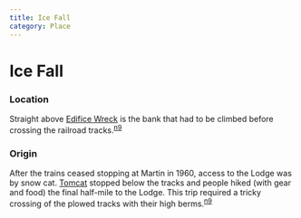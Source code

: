 ```yaml
---
title: Ice Fall
category: Place
---
```

# Ice Fall
### Location

Straight above [Edifice Wreck](Edifice-Wreck) is the bank that had to be climbed before crossing the railroad tracks.<sup>[n9][]</sup>

### Origin

After the trains ceased stopping at Martin in 1960, access to the Lodge was by snow cat. [Tomcat](Tomcat) stopped below the tracks and people hiked (with gear and food) the final half-mile to the Lodge. This trip required a tricky crossing of the plowed tracks with their high berms.<sup>[n9][]</sup>


[n9]: Names-2009
